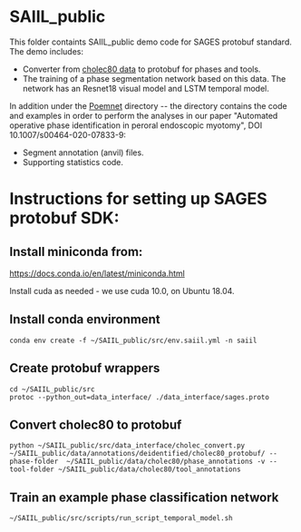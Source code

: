 # SAIIL_public

This folder containts SAIIL_public demo code for SAGES protobuf standard. The demo includes:
* Converter from [cholec80 data](http://camma.u-strasbg.fr/datasets) to protobuf for phases and tools.
* The training of a phase segmentation network based on this data. The network has an Resnet18 visual model and LSTM temporal model.

In addition under the [Poemnet](poemnet/) directory -- the directory contains the code and examples in order to perform the
analyses in our paper "Automated operative phase identification in
peroral endoscopic myotomy", DOI 10.1007/s00464-020-07833-9:
* Segment annotation (anvil) files.
* Supporting statistics code.
 

# Instructions for setting up SAGES protobuf SDK:

## Install miniconda from:
https://docs.conda.io/en/latest/miniconda.html

Install cuda as needed - we use cuda 10.0, on Ubuntu 18.04.

## Install conda environment 
```
conda env create -f ~/SAIIL_public/src/env.saiil.yml -n saiil
```

## Create protobuf wrappers
```
cd ~/SAIIL_public/src
protoc --python_out=data_interface/ ./data_interface/sages.proto
```

## Convert cholec80 to protobuf
```
python ~/SAIIL_public/src/data_interface/cholec_convert.py  ~/SAIIL_public/data/annotations/deidentified/cholec80_protobuf/ --phase-folder  ~/SAIIL_public/data/cholec80/phase_annotations -v --tool-folder ~/SAIIL_public/data/cholec80/tool_annotations
```

## Train an example phase classification network
```
~/SAIIL_public/src/scripts/run_script_temporal_model.sh
```
